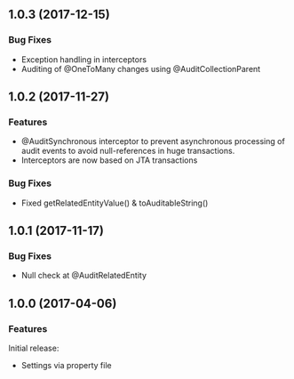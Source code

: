 

<!--
### Bug Fixes
### Features
### BREAKING CHANGES
-->

<a name="1.0.3"></a>

## 1.0.3 (2017-12-15)

### Bug Fixes

 * Exception handling in interceptors
 * Auditing of @OneToMany changes using @AuditCollectionParent


<a name="1.0.2"></a>

## 1.0.2 (2017-11-27)

### Features

 * @AuditSynchronous interceptor to prevent asynchronous processing of audit events to avoid null-references in huge transactions.
 * Interceptors are now based on JTA transactions

### Bug Fixes

 * Fixed getRelatedEntityValue() & toAuditableString()



<a name="1.0.1"></a>
 
## 1.0.1 (2017-11-17)

### Bug Fixes

* Null check at @AuditRelatedEntity



<a name="1.0.0"></a>

## 1.0.0 (2017-04-06)

### Features

Initial release:

* Settings via property file